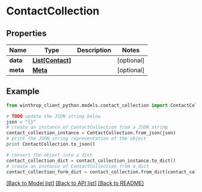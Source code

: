# ContactCollection


## Properties

Name | Type | Description | Notes
------------ | ------------- | ------------- | -------------
**data** | [**List[Contact]**](Contact.md) |  | [optional] 
**meta** | [**Meta**](Meta.md) |  | [optional] 

## Example

```python
from winthrop_client_python.models.contact_collection import ContactCollection

# TODO update the JSON string below
json = "{}"
# create an instance of ContactCollection from a JSON string
contact_collection_instance = ContactCollection.from_json(json)
# print the JSON string representation of the object
print ContactCollection.to_json()

# convert the object into a dict
contact_collection_dict = contact_collection_instance.to_dict()
# create an instance of ContactCollection from a dict
contact_collection_form_dict = contact_collection.from_dict(contact_collection_dict)
```
[[Back to Model list]](../README.md#documentation-for-models) [[Back to API list]](../README.md#documentation-for-api-endpoints) [[Back to README]](../README.md)


